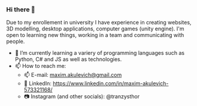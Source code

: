 ### Hi there 👋

Due to my enrollement in university I have experience in creating websites, 3D modelling, desktop applications, computer games (unity engine). I'm open to learning new things, working in a team and communicating with people.

- 🌱 I’m currently learning a variery of programming languages such as Python, C# and JS as well as technologies.
- 📫 How to reach me: 
  - 📫 E-mail: maxim.akulevich@gmail.com
  - 📘 LinkedIn: https://www.linkedin.com/in/maxim-akulevich-573321168/
  - 📷 Instagram (and other socials): @tranzysthor
